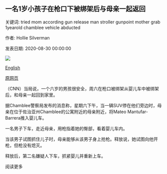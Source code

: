 ## 一名1岁小孩子在枪口下被绑架后与母亲一起返回

关键词: tried mom according gun release man stroller gunpoint mother grab 1yearold chamblee vehicle abducted

作者: Hollie Silverman

发表日期: 2020-08-30 00:00:00

![](https://cdn.cnn.com/cnnnext/dam/assets/200830014838-baby-abducted-chamblee-trnd-super-tease.jpg)

[English](A%201-year-old%20is%20back%20with%20his%20mom%20after%20being%20abducted%20from%20his%20stroller%20at%20gunpoint.md)

[原网页](https://edition.cnn.com/2020/08/30/us/baby-abducted-chamblee-trnd/index.html)

（CNN）当局说，一个六岁的男孩很安全，周六在枪口被绑架从婴儿车中被绑架后，和母亲一起回到家里。

据Chamblee警察局发布的消息称，星期六下午，当一辆SUV停在他们旁边时，母亲在位于佐治亚州Chamblee的公寓附近的母亲附近，将Mateo Mantufar-Barrera推入婴儿车。

一名男子下车，走近母亲，用枪指着她的臀部，看着婴儿车内。

当该男子试图抓住儿子时，母亲能够从该男子身上抢枪。释放说，她试图向他开枪，但枪没有熄灭。

释放后，第二名嫌疑人下车，抓紧婴儿并重新上车。

阅读更多